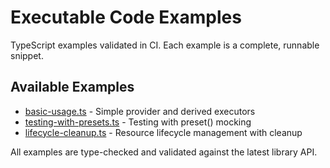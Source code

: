 # Executable Code Examples

TypeScript examples validated in CI. Each example is a complete, runnable snippet.

## Available Examples

- [basic-usage.ts](./basic-usage.ts) - Simple provider and derived executors
- [testing-with-presets.ts](./testing-with-presets.ts) - Testing with preset() mocking
- [lifecycle-cleanup.ts](./lifecycle-cleanup.ts) - Resource lifecycle management with cleanup

All examples are type-checked and validated against the latest library API.
